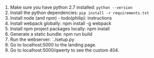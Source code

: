 1. Make sure you have python 2.7 installed: `python --version`
2. Install the python dependencies: `pip install -r requirements.txt`
3. Install node (and npm) - todo(philip): instructions
4. Install webpack globally: npm install -g webpack
5. Install npm project packages locally: npm install
6. Generate a static bundle: npm run build 
7. Run the webserver: `./setup.py
8. Go to localhost:5000 to the landing page.
9. Go to localhost:5000/qwerty to see the custom 404.
